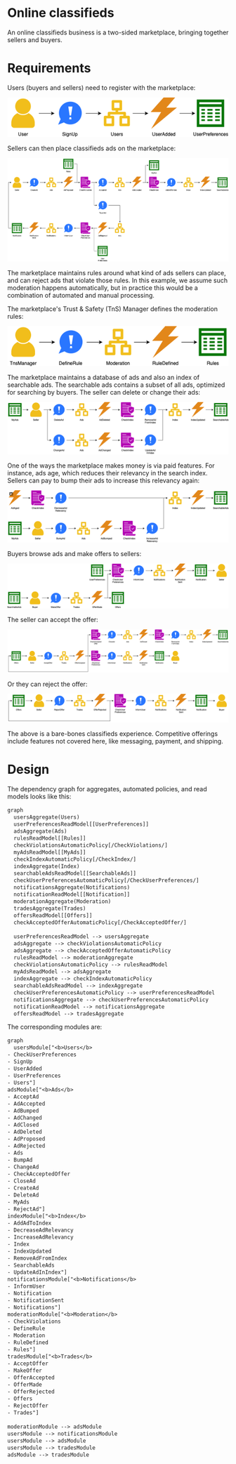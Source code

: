 # Online classifieds

An online classifieds business is a two-sided marketplace, bringing together sellers and buyers.


# Requirements

Users (buyers and sellers) need to register with the marketplace:

![Seller signs up](sign-up.png)

Sellers can then place classifieds ads on the marketplace:

![Seller places ad](place-ad.png)

The marketplace maintains rules around what kind of ads sellers can place, and can reject ads that violate those rules.
In this example, we assume such moderation happens automatically, but in practice this would be a combination of
automated and manual processing.

The marketplace's Trust & Safety (TnS) Manager defines the moderation rules:

![TnS manager defines rules](define-rules.png)

The marketplace maintains a database of ads and also an index of searchable ads.
The searchable ads contains a subset of all ads, optimized for searching by buyers.
The seller can delete or change their ads:

![Seller changes ad](change-ad.png)

One of the ways the marketplace makes money is via paid features.
For instance, ads age, which reduces their relevancy in the search index.
Sellers can pay to bump their ads to increase this relevancy again:

![Seller bumps ad](bump-ad.png)

Buyers browse ads and make offers to sellers:

![Buyer makes offer](make-offer.png)

The seller can accept the offer:

![Seller accepts offer](accept-offer.png)

Or they can reject the offer:

![Seller rejects offer](reject-offer.png)

The above is a bare-bones classifieds experience.
Competitive offerings include features not covered here, like messaging, payment, and shipping.


# Design

The dependency graph for aggregates, automated policies, and read models looks like this:

```mermaid
graph
  usersAggregate(Users)
  userPreferencesReadModel[[UserPreferences]]
  adsAggregate(Ads)
  rulesReadModel[[Rules]]
  checkViolationsAutomaticPolicy[/CheckViolations/]
  myAdsReadModel[[MyAds]]
  checkIndexAutomaticPolicy[/CheckIndex/]
  indexAggregate(Index)
  searchableAdsReadModel[[SearchableAds]]
  checkUserPreferencesAutomaticPolicy[/CheckUserPreferences/]
  notificationsAggregate(Notifications)
  notificationReadModel[[Notification]]
  moderationAggregate(Moderation)
  tradesAggregate(Trades)
  offersReadModel[[Offers]]
  checkAcceptedOfferAutomaticPolicy[/CheckAcceptedOffer/]

  userPreferencesReadModel --> usersAggregate
  adsAggregate --> checkViolationsAutomaticPolicy
  adsAggregate --> checkAcceptedOfferAutomaticPolicy
  rulesReadModel --> moderationAggregate
  checkViolationsAutomaticPolicy --> rulesReadModel
  myAdsReadModel --> adsAggregate
  indexAggregate --> checkIndexAutomaticPolicy
  searchableAdsReadModel --> indexAggregate
  checkUserPreferencesAutomaticPolicy --> userPreferencesReadModel
  notificationsAggregate --> checkUserPreferencesAutomaticPolicy
  notificationReadModel --> notificationsAggregate
  offersReadModel --> tradesAggregate
```

The corresponding modules are:

```mermaid
graph
  usersModule["<b>Users</b>
- CheckUserPreferences
- SignUp
- UserAdded
- UserPreferences
- Users"]
adsModule["<b>Ads</b>
- AcceptAd
- AdAccepted
- AdBumped
- AdChanged
- AdClosed
- AdDeleted
- AdProposed
- AdRejected
- Ads
- BumpAd
- ChangeAd
- CheckAcceptedOffer
- CloseAd
- CreateAd
- DeleteAd
- MyAds
- RejectAd"]
indexModule["<b>Index</b>
- AddAdToIndex
- DecreaseAdRelevancy
- IncreaseAdRelevancy
- Index
- IndexUpdated
- RemoveAdFromIndex
- SearchableAds
- UpdateAdInIndex"]
notificationsModule["<b>Notifications</b>
- InformUser
- Notification
- NotificationSent
- Notifications"]
moderationModule["<b>Moderation</b>
- CheckViolations
- DefineRule
- Moderation
- RuleDefined
- Rules"]
tradesModule["<b>Trades</b>
- AcceptOffer
- MakeOffer
- OfferAccepted
- OfferMade
- OfferRejected
- Offers
- RejectOffer
- Trades"]

moderationModule --> adsModule
usersModule --> notificationsModule
usersModule --> adsModule
usersModule --> tradesModule
adsModule --> tradesModule
```
